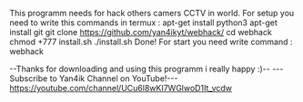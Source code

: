 This programm needs for hack others camers CCTV in world.
For setup you need to write this commands in termux :
apt-get install python3
apt-get install git
git clone https://github.com/yan4ikyt/webhack/
cd webhack
chmod +777 install.sh
./install.sh
Done!
For start you need write command : webhack

--Thanks for downloading and using this programm i really happy :)--
---Subscribe to Yan4ik Channel on YouTube!---
https://youtube.com/channel/UCu6l8wKI7WGlwoD1It_vcdw
